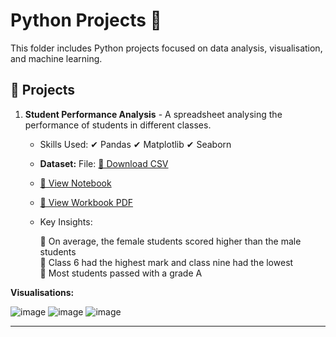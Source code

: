 # Python Projects 🐍

This folder includes Python projects focused on data analysis, visualisation, and machine learning.

## 🔹 Projects
1. **Student Performance Analysis** - A spreadsheet analysing the performance of students in different classes. 

    - Skills Used:
     ✔ Pandas
     ✔ Matplotlib
     ✔ Seaborn
     
   - **Dataset:**  File: [📂 Download CSV](./student(in).csv)
   - [📂 View Notebook](https://github.com/amnah-b/Amnah-JustITPortfolio2025/blob/main/Python_Projects/student.ipynb)
   - [📂 View Workbook PDF](https://github.com/amnah-b/Amnah-JustITPortfolio2025/blob/main/Python_Projects/Amnah_Bibi_Data_Technician_Workbook_Week_5.pdf)



   - Key Insights:

     🔹 On average, the female students scored higher than the male students  
     🔹 Class 6 had the highest mark and class nine had the lowest  
     🔹 Most students passed with a grade A  


**Visualisations:**

![image](https://github.com/user-attachments/assets/c0572ffe-e7d8-41a2-8632-4c7a1d726ae5)
![image](https://github.com/user-attachments/assets/49219209-b1b1-4479-bd0a-56761a10757c)
![image](https://github.com/user-attachments/assets/c040a792-462d-420a-9cb8-50ec1848c3e0)



---

